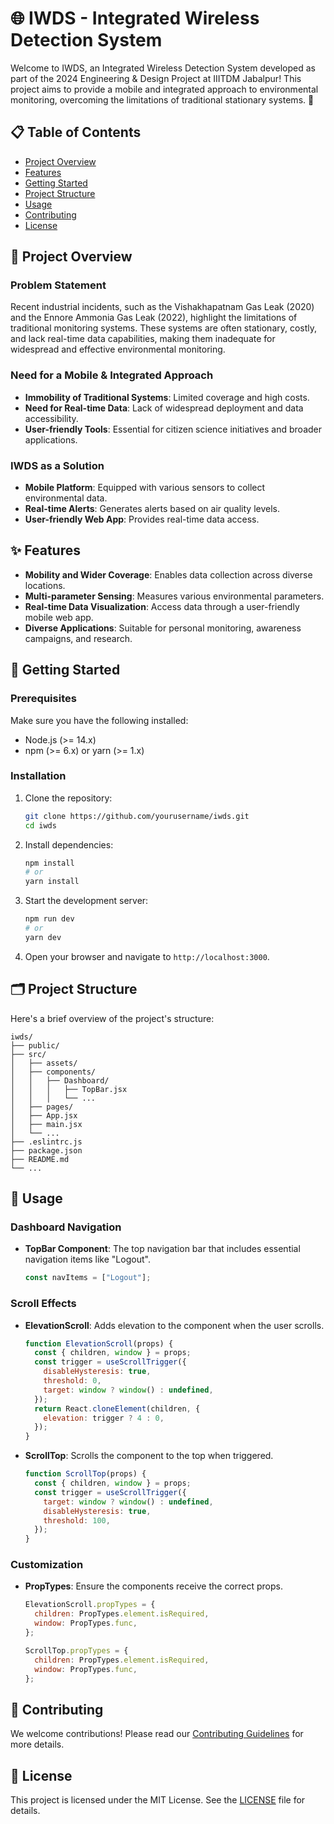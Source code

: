 # 🌐 IWDS - Integrated Wireless Detection System

Welcome to IWDS, an Integrated Wireless Detection System developed as part of the 2024 Engineering & Design Project at IIITDM Jabalpur! This project aims to provide a mobile and integrated approach to environmental monitoring, overcoming the limitations of traditional stationary systems. 🚀

## 📋 Table of Contents
- [Project Overview](#project-overview)
- [Features](#features)
- [Getting Started](#getting-started)
- [Project Structure](#project-structure)
- [Usage](#usage)
- [Contributing](#contributing)
- [License](#license)

## 📖 Project Overview

### Problem Statement
Recent industrial incidents, such as the Vishakhapatnam Gas Leak (2020) and the Ennore Ammonia Gas Leak (2022), highlight the limitations of traditional monitoring systems. These systems are often stationary, costly, and lack real-time data capabilities, making them inadequate for widespread and effective environmental monitoring.

### Need for a Mobile & Integrated Approach
- **Immobility of Traditional Systems**: Limited coverage and high costs.
- **Need for Real-time Data**: Lack of widespread deployment and data accessibility.
- **User-friendly Tools**: Essential for citizen science initiatives and broader applications.

### IWDS as a Solution
- **Mobile Platform**: Equipped with various sensors to collect environmental data.
- **Real-time Alerts**: Generates alerts based on air quality levels.
- **User-friendly Web App**: Provides real-time data access.

## ✨ Features
- **Mobility and Wider Coverage**: Enables data collection across diverse locations.
- **Multi-parameter Sensing**: Measures various environmental parameters.
- **Real-time Data Visualization**: Access data through a user-friendly mobile web app.
- **Diverse Applications**: Suitable for personal monitoring, awareness campaigns, and research.

## 🚀 Getting Started

### Prerequisites
Make sure you have the following installed:
- Node.js (>= 14.x)
- npm (>= 6.x) or yarn (>= 1.x)

### Installation
1. Clone the repository:
    ```bash
    git clone https://github.com/yourusername/iwds.git
    cd iwds
    ```

2. Install dependencies:
    ```bash
    npm install
    # or
    yarn install
    ```

3. Start the development server:
    ```bash
    npm run dev
    # or
    yarn dev
    ```

4. Open your browser and navigate to `http://localhost:3000`.

## 🗂 Project Structure
Here's a brief overview of the project's structure:

```
iwds/
├── public/
├── src/
│   ├── assets/
│   ├── components/
│   │   ├── Dashboard/
│   │   │   ├── TopBar.jsx
│   │   │   └── ...
│   ├── pages/
│   ├── App.jsx
│   ├── main.jsx
│   └── ...
├── .eslintrc.js
├── package.json
├── README.md
└── ...
```

## 📖 Usage

### Dashboard Navigation
- **TopBar Component**: The top navigation bar that includes essential navigation items like "Logout".
  ```jsx
  const navItems = ["Logout"];
  ```

### Scroll Effects
- **ElevationScroll**: Adds elevation to the component when the user scrolls.
  ```jsx
  function ElevationScroll(props) {
    const { children, window } = props;
    const trigger = useScrollTrigger({
      disableHysteresis: true,
      threshold: 0,
      target: window ? window() : undefined,
    });
    return React.cloneElement(children, {
      elevation: trigger ? 4 : 0,
    });
  }
  ```

- **ScrollTop**: Scrolls the component to the top when triggered.
  ```jsx
  function ScrollTop(props) {
    const { children, window } = props;
    const trigger = useScrollTrigger({
      target: window ? window() : undefined,
      disableHysteresis: true,
      threshold: 100,
    });
  }
  ```

### Customization
- **PropTypes**: Ensure the components receive the correct props.
  ```jsx
  ElevationScroll.propTypes = {
    children: PropTypes.element.isRequired,
    window: PropTypes.func,
  };

  ScrollTop.propTypes = {
    children: PropTypes.element.isRequired,
    window: PropTypes.func,
  };
  ```

## 🤝 Contributing
We welcome contributions! Please read our [Contributing Guidelines](CONTRIBUTING.md) for more details.

## 📄 License
This project is licensed under the MIT License. See the [LICENSE](LICENSE) file for details.

